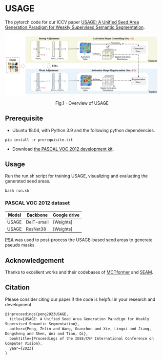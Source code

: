 # USAGE
The pytorch code for our ICCV paper [USAGE: A Unified Seed Area Generation Paradigm for Weakly Supervised Semantic Segmentation](https://arxiv.org/abs/2303.07806).

<p align="center">
  <img src="USAGE.png" width="720" title="Overview of USAGE" >
</p>
<p align = "center">
Fig.1 - Overview of USAGE
</p>



## Prerequisite
- Ubuntu 18.04, with Python 3.9 and the following python dependencies.
```
pip install -r prerequisite.txt
```
- Download [the PASCAL VOC 2012 development kit](http://host.robots.ox.ac.uk/pascal/VOC/voc2012).

## Usage
Run the run.sh script for training USAGE, visualizing and evaluating the generated seed areas. 
```
bash run.sh
```
### PASCAL VOC 2012 dataset

| Model        | Backbone   | Google drive |
|--------------|------------|--------------|
| USAGE | DeiT-small  | [Weights] |
| USAGE | ResNet38    | [Weights] |

[PSA](https://github.com/jiwoon-ahn/psa) was used to post-process the USAGE-based seed areas to generate pseudo masks.

## Acknowledgement
Thanks to excellent works and their codebases of [MCTformer](https://github.com/xulianuwa/MCTformer) and [SEAM](https://github.com/YudeWang/SEAM). 

## Citation
Please consider citing our paper if the code is helpful in your research and development.
```
@inproceedings{peng2023USAGE,
  title={USAGE: A Unified Seed Area Generation Paradigm for Weakly Supervised Semantic Segmentation},
  author={Peng, Zelin and Wang, Guanchun and Xie, Lingxi and Jiang, Dongsheng and Shen, Wei and Tian, Qi},
  booktitle={Proceedings of the IEEE/CVF International Conference on Computer Vision},
  year={2023}
}
```
